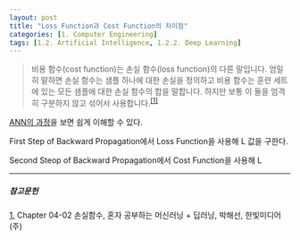 ```yaml
---
layout: post
title: "Loss Function과 Cost Function의 차이점"
categories: [1. Computer Engineering]
tags: [1.2. Artificial Intelligence, 1.2.2. Deep Learning]
---
```


> 비용 함수(cost function)는 손실 함수(loss function)의 다른 말입니다. 엄밀히 말하면 손실 함수는 샘플 하나에 대한 손실을 정의하고 비용 함수는 훈련 세트에 있는 모든 샘플에 대한 손실 함수의 합을 말합니다. 하지만 보통 이 둘을 엄격히 구분하지 않고 섞어서 사용합니다.<sup><a href="#footnote_1_1" name="footnote_1_2">[1]</a></sup>

[ANN의 과정](https://maizer2.github.io/1.%20computer%20engineering/2022/04/26/How-ANN-proceeds.html)을 보면 쉽게 이해할 수 있다.

First Step of Backward Propagation에서 Loss Function을 사용해 L 값을 구한다.

Second Steop of Backward Propagation에서 Cost Function을 사용해 L

---

##### 참고문헌

<a href="#footnote_1_2" name="footnote_1_1">1.</a> Chapter 04-02 손실함수, 혼자 공부하는 머신러닝 + 딥러닝, 박해선, 한빛미디어(주)